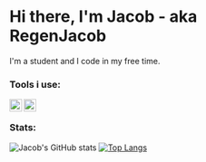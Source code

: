 # Hi there, I'm Jacob - aka RegenJacob
I'm a student and I code in my free time.

### Tools i use:
[<img align="left" alt="Linux" width="22px" src="https://simpleicons.org/icons/linux.svg" />][linux]
[<img align="left" alt="NeoVim" width="22px" src="https://simpleicons.org/icons/neovim.svg" />][nvim] <br/>

### Stats:
![Jacob's GitHub stats](https://github-readme-stats.vercel.app/api?username=RegenJacob&show_icons=true&theme=onedark) 
[![Top Langs](https://github-readme-stats.vercel.app/api/top-langs/?username=RegenJacob&langs_count=8&theme=onedark)](https://github.com/anuraghazra/github-readme-stats)

[linux]: https://www.kernel.org/
[nvim]: https://neovim.io/
